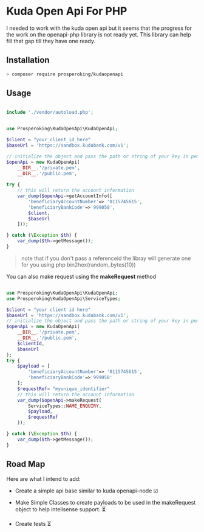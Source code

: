 # Kuda Open Api For PHP

I needed to work with the kuda open api but it seems that the progress for the work on the openapi-php library is not ready yet.
This library can help fill that gap till they have one ready.

## Installation

```bash
> composer require prosperoking/kudaopenapi
```

## Usage

```php

include './vendor/autoload.php';


use Prosperoking\KudaOpenApi\KudaOpenApi;

$client = "your_client_id_here"
$baseUrl = 'https://sandbox.kudabank.com/v1';

// initialize the object and pass the path or string of your key in pem format
$openApi = new KudaOpenApi(
    __DIR__.'/private.pem',
    __DIR__.'/public.pem',
    
try {
    // this will return the account information
    var_dump($openApi->getAccountInfo([
        'beneficiaryAccountNumber'=> '0115745615',
        'beneficiaryBankCode'=>'999058',
        $client,
        $baseUrl
    ]));

} catch (\Exception $th) {
    var_dump($th->getMessage());
}

```

> note that if you don't pass a referenceid the libray will generate one for you using php bin2hex(random_bytes(10))

You can also make request using the **makeRequest** method

```php

use Prosperoking\KudaOpenApi\KudaOpenApi;
use Prosperoking\KudaOpenApi\ServiceTypes;

$client = "your client id here"
$baseUrl = 'https://sandbox.kudabank.com/v1';
// initialize the object and pass the path or string of your key in pem format
$openApi = new KudaOpenApi(
    __DIR__.'/private.pem',
    __DIR__.'/public.pem',
    $clientId,
    $baseUrl
);
try {
    $payload = [
        'beneficiaryAccountNumber'=> '0115745615',
        'beneficiaryBankCode'=>'999058'
    ];
    $requestRef= "myunique_identifier"
    // this will return the account information
    var_dump($openApi->makeRequest(
        ServiceTypes::NAME_ENQUIRY,
        $payload,
        $requestRef
    ));

} catch (\Exception $th) {
    var_dump($th->getMessage());
}

```

## Road Map

Here are what I intend to add:

- Create a simple api base similar to kuda openapi-node ☑

- Make Simple Classes to create payloads to be used in the makeRequest object to help intelisense support. ⏳

- Create tests ⏳
